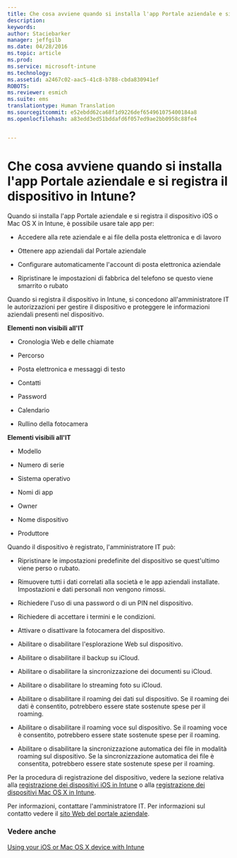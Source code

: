 ```yaml
---
title: Che cosa avviene quando si installa l'app Portale aziendale e si registra il dispositivo in Intune? | Microsoft Intune
description: 
keywords: 
author: Staciebarker
manager: jeffgilb
ms.date: 04/28/2016
ms.topic: article
ms.prod: 
ms.service: microsoft-intune
ms.technology: 
ms.assetid: a2467c02-aac5-41c8-b788-cbda830941ef
ROBOTS: 
ms.reviewer: esmich
ms.suite: ems
translationtype: Human Translation
ms.sourcegitcommit: e52ebdd62ca68f1d9226def654961075400184a8
ms.openlocfilehash: a83edd3ed51bddafd6f057ed9ae2bb0958c88fe4


---
```



# Che cosa avviene quando si installa l'app Portale aziendale e si registra il dispositivo in Intune?

Quando si installa l'app Portale aziendale e si registra il dispositivo iOS o Mac OS X in Intune, è possibile usare tale app per:

-   Accedere alla rete aziendale e ai file della posta elettronica e di lavoro

-   Ottenere app aziendali dal Portale aziendale

-   Configurare automaticamente l'account di posta elettronica aziendale

-   Ripristinare le impostazioni di fabbrica del telefono se questo viene smarrito o rubato

Quando si registra il dispositivo in Intune, si concedono all'amministratore IT le autorizzazioni per gestire il dispositivo e proteggere le informazioni aziendali presenti nel dispositivo.

**Elementi non visibili all'IT**

-   Cronologia Web e delle chiamate

-   Percorso

-   Posta elettronica e messaggi di testo

-   Contatti

-   Password

-   Calendario

-   Rullino della fotocamera

**Elementi visibili all'IT**

-   Modello

-   Numero di serie

-   Sistema operativo

-   Nomi di app

-   Owner

-   Nome dispositivo

-   Produttore

Quando il dispositivo è registrato, l'amministratore IT può:

-   Ripristinare le impostazioni predefinite del dispositivo se quest'ultimo viene perso o rubato.

-   Rimuovere tutti i dati correlati alla società e le app aziendali installate. Impostazioni e dati personali non vengono rimossi.

-   Richiedere l'uso di una password o di un PIN nel dispositivo.

-   Richiedere di accettare i termini e le condizioni.

-   Attivare o disattivare la fotocamera del dispositivo.

-   Abilitare o disabilitare l'esplorazione Web sul dispositivo.

-   Abilitare o disabilitare il backup su iCloud.

-   Abilitare o disabilitare la sincronizzazione dei documenti su iCloud.

-   Abilitare o disabilitare lo streaming foto su iCloud.

-   Abilitare o disabilitare il roaming dei dati sul dispositivo. Se il roaming dei dati è consentito, potrebbero essere state sostenute spese per il roaming.

-   Abilitare o disabilitare il roaming voce sul dispositivo. Se il roaming voce è consentito, potrebbero essere state sostenute spese per il roaming.

-   Abilitare o disabilitare la sincronizzazione automatica dei file in modalità roaming sul dispositivo. Se la sincronizzazione automatica dei file è consentita, potrebbero essere state sostenute spese per il roaming.

Per la procedura di registrazione del dispositivo, vedere la sezione relativa alla [registrazione dei dispositivi iOS in Intune](enroll-your-device-in-intune-ios.md) o alla [registrazione dei dispositivi Mac OS X in Intune](enroll-your-device-in-intune-mac-os-x.md).

Per informazioni, contattare l'amministratore IT. Per informazioni sul contatto vedere il [sito Web del portale aziendale](http://portal.manage.microsoft.com).

### Vedere anche
[Using your iOS or Mac OS X device with Intune](using-your-ios-or-mac-os-x-device-with-intune.md)


<!--HONumber=Jun16_HO4-->


